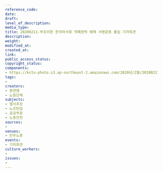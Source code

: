 ```yaml
---
reference_code: 
date: 
draft: 
level_of_description: 
media_type: 
title: 20200211-부조리한 한국마사회 적폐권력 해체 서명운동 돌입 기자회견
description: 
weight: 
modified_at: 
created_at: 
link: 
public_access_status: 
copyright_status: 
components:
- https://kctu-photo.s3.ap-northeast-2.amazonaws.com/2020년/2월/20200211-부조리한+한국마사회+적폐권력+해체+서명운동+돌입+기자회견/_DSC1655.jpg
tags:
- 
creators:
- 총연맹
- 노동단체
subjects:
- 열사추모
- 노조탄압
- 공공부문
- 노동안전
sources:
- 
venues:
- 민주노총
events:
- 기자회견
culture_workers:
- 
issues:
- 
---
```

